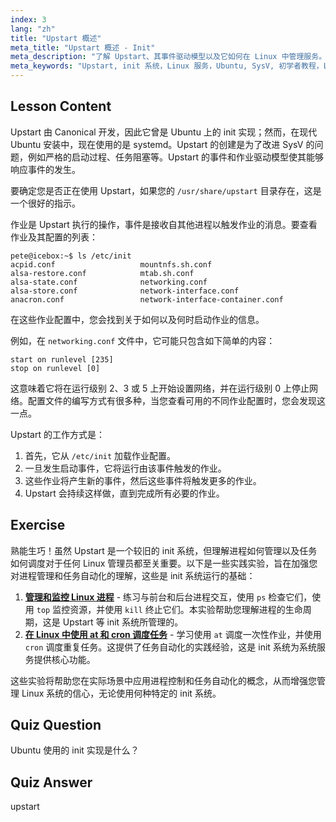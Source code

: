 ```yaml
---
index: 3
lang: "zh"
title: "Upstart 概述"
meta_title: "Upstart 概述 - Init"
meta_description: "了解 Upstart、其事件驱动模型以及它如何在 Linux 中管理服务。理解 Upstart 作业配置及其作为 init 系统的作用。"
meta_keywords: "Upstart, init 系统，Linux 服务，Ubuntu, SysV, 初学者教程，Linux 指南"
---
```


## Lesson Content

Upstart 由 Canonical 开发，因此它曾是 Ubuntu 上的 init 实现；然而，在现代 Ubuntu 安装中，现在使用的是 systemd。Upstart 的创建是为了改进 SysV 的问题，例如严格的启动过程、任务阻塞等。Upstart 的事件和作业驱动模型使其能够响应事件的发生。

要确定您是否正在使用 Upstart，如果您的 `/usr/share/upstart` 目录存在，这是一个很好的指示。

作业是 Upstart 执行的操作，事件是接收自其他进程以触发作业的消息。要查看作业及其配置的列表：

```plaintext
pete@icebox:~$ ls /etc/init
acpid.conf                   mountnfs.sh.conf
alsa-restore.conf            mtab.sh.conf
alsa-state.conf              networking.conf
alsa-store.conf              network-interface.conf
anacron.conf                 network-interface-container.conf
```

在这些作业配置中，您会找到关于如何以及何时启动作业的信息。

例如，在 `networking.conf` 文件中，它可能只包含如下简单的内容：

```plaintext
start on runlevel [235]
stop on runlevel [0]
```

这意味着它将在运行级别 2、3 或 5 上开始设置网络，并在运行级别 0 上停止网络。配置文件的编写方式有很多种，当您查看可用的不同作业配置时，您会发现这一点。

Upstart 的工作方式是：

1. 首先，它从 `/etc/init` 加载作业配置。
2. 一旦发生启动事件，它将运行由该事件触发的作业。
3. 这些作业将产生新的事件，然后这些事件将触发更多的作业。
4. Upstart 会持续这样做，直到完成所有必要的作业。

## Exercise

熟能生巧！虽然 Upstart 是一个较旧的 init 系统，但理解进程如何管理以及任务如何调度对于任何 Linux 管理员都至关重要。以下是一些实践实验，旨在加强您对进程管理和任务自动化的理解，这些是 init 系统运行的基础：

1. **[管理和监控 Linux 进程](https://labex.io/zh/labs/comptia-manage-and-monitor-linux-processes-590864)** - 练习与前台和后台进程交互，使用 `ps` 检查它们，使用 `top` 监控资源，并使用 `kill` 终止它们。本实验帮助您理解进程的生命周期，这是 Upstart 等 init 系统所管理的。
2. **[在 Linux 中使用 at 和 cron 调度任务](https://labex.io/zh/labs/comptia-schedule-tasks-with-at-and-cron-in-linux-590870)** - 学习使用 `at` 调度一次性作业，并使用 `cron` 调度重复任务。这提供了任务自动化的实践经验，这是 init 系统为系统服务提供核心功能。

这些实验将帮助您在实际场景中应用进程控制和任务自动化的概念，从而增强您管理 Linux 系统的信心，无论使用何种特定的 init 系统。

## Quiz Question

Ubuntu 使用的 init 实现是什么？

## Quiz Answer

upstart
